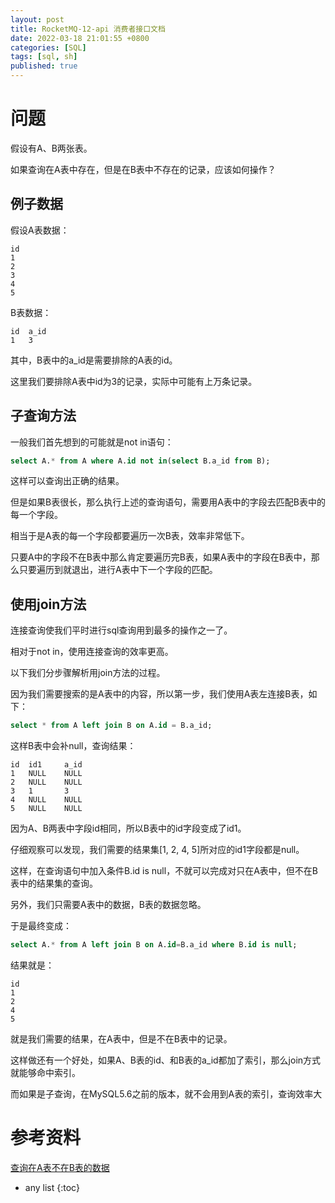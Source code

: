 ```yaml
---
layout: post
title: RocketMQ-12-api 消费者接口文档
date: 2022-03-18 21:01:55 +0800 
categories: [SQL]
tags: [sql, sh]
published: true
---
```


# 问题

假设有A、B两张表。

如果查询在A表中存在，但是在B表中不存在的记录，应该如何操作？

## 例子数据

假设A表数据：

```
id
1
2
3
4
5
```

B表数据：

```
id	a_id
1	3
```

其中，B表中的a_id是需要排除的A表的id。

这里我们要排除A表中id为3的记录，实际中可能有上万条记录。

## 子查询方法

一般我们首先想到的可能就是not in语句：

```sql
select A.* from A where A.id not in(select B.a_id from B);
```

这样可以查询出正确的结果。

但是如果B表很长，那么执行上述的查询语句，需要用A表中的字段去匹配B表中的每一个字段。

相当于是A表的每一个字段都要遍历一次B表，效率非常低下。

只要A中的字段不在B表中那么肯定要遍历完B表，如果A表中的字段在B表中，那么只要遍历到就退出，进行A表中下一个字段的匹配。

## 使用join方法

连接查询使我们平时进行sql查询用到最多的操作之一了。

相对于not in，使用连接查询的效率更高。

以下我们分步骤解析用join方法的过程。

因为我们需要搜索的是A表中的内容，所以第一步，我们使用A表左连接B表，如下：

```sql
select * from A left join B on A.id = B.a_id;
```

这样B表中会补null，查询结果：

```
id	id1		a_id
1	NULL	NULL
2	NULL	NULL
3	1		3
4	NULL	NULL
5	NULL	NULL
```

因为A、B两表中字段id相同，所以B表中的id字段变成了id1。

仔细观察可以发现，我们需要的结果集[1, 2, 4, 5]所对应的id1字段都是null。

这样，在查询语句中加入条件B.id is null，不就可以完成对只在A表中，但不在B表中的结果集的查询。

另外，我们只需要A表中的数据，B表的数据忽略。

于是最终变成：

```sql
select A.* from A left join B on A.id=B.a_id where B.id is null;
```

结果就是：

```
id
1
2
4
5
```

就是我们需要的结果，在A表中，但是不在B表中的记录。

这样做还有一个好处，如果A、B表的id、和B表的a_id都加了索引，那么join方式就能够命中索引。

而如果是子查询，在MySQL5.6之前的版本，就不会用到A表的索引，查询效率大

# 参考资料

[查询在A表不在B表的数据](https://segmentfault.com/a/1190000015380991)

* any list
{:toc}